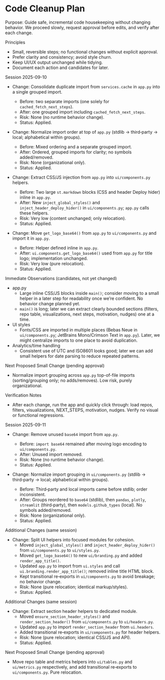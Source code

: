 # Code Cleanup Plan

Purpose: Guide safe, incremental code housekeeping without changing behavior. We proceed slowly, request approval before edits, and verify after each change.

Principles
- Small, reversible steps; no functional changes without explicit approval.
- Prefer clarity and consistency; avoid style churn.
- Keep UI/UX output unchanged while tidying.
- Document each action and candidates for later.

Session 2025-09-10
- Change: Consolidate duplicate import from `services.cache` in `app.py` into a single grouped import.
  - Before: two separate imports (one solely for `cached_fetch_next_steps`).
  - After: one grouped import including `cached_fetch_next_steps`.
  - Risk: None (no runtime behavior change).
  - Status: Applied.

- Change: Normalize import order at top of `app.py` (stdlib → third‑party → local; alphabetical within groups).
  - Before: Mixed ordering and a separate grouped import.
  - After: Ordered, grouped imports for clarity; no symbols added/removed.
  - Risk: None (organizational only).
  - Status: Applied.

- Change: Extract CSS/JS injection from `app.py` into `ui/components.py` helpers.
  - Before: Two large `st.markdown` blocks (CSS and header Deploy hider) inline in `app.py`.
  - After: New `inject_global_styles()` and `inject_header_deploy_hider()` in `ui/components.py`; `app.py` calls these helpers.
  - Risk: Very low (content unchanged; only relocation). 
  - Status: Applied.

- Change: Move `get_logo_base64()` from `app.py` to `ui/components.py` and import it in `app.py`.
  - Before: Helper defined inline in `app.py`.
  - After: `ui.components.get_logo_base64()` used from `app.py` for title logo; implementation unchanged.
  - Risk: Very low (pure relocation).
  - Status: Applied.

Immediate Observations (candidates, not yet changed)
- app.py
  - Large inline CSS/JS blocks inside `main()`; consider moving to a small helper in a later step for readability once we’re confident. No behavior change planned yet.
  - `main()` is long; later we can extract clearly bounded sections (filters, repo table, visualizations, next steps, motivation, nudges) one at a time.
- UI styles
  - Fonts/CSS are imported in multiple places (Bebas Neue in `ui/components.py`; JetBrains Mono/Crimson Text in `app.py`). Later, we might centralize imports to one place to avoid duplication.
- Analytics/time handling
  - Consistent use of UTC and ISO8601 looks good; later we can add small helpers for date parsing to reduce repeated patterns.

Next Proposed Small Change (pending approval)
- Normalize import grouping across `app.py` top-of-file imports (sorting/grouping only; no adds/removes). Low risk, purely organizational.

Verification Notes
- After each change, run the app and quickly click through: load repos, filters, visualizations, NEXT_STEPS, motivation, nudges. Verify no visual or functional regressions.

Session 2025-09-11
- Change: Remove unused `base64` import from `app.py`.
  - Before: `import base64` remained after moving logo encoding to `ui/components.py`.
  - After: Unused import removed.
  - Risk: None (no runtime behavior change).
  - Status: Applied.

- Change: Normalize import grouping in `ui/components.py` (stdlib → third‑party → local; alphabetical within groups).
  - Before: Third‑party and local imports came before stdlib; order inconsistent.
  - After: Groups reordered to `base64` (stdlib), then `pandas`, `plotly`, `streamlit` (third‑party), then `models.github_types` (local). No symbols added/removed.
  - Risk: None (organizational only).
  - Status: Applied.

Additional Changes (same session)
- Change: Split UI helpers into focused modules for cohesion.
  - Moved `inject_global_styles()` and `inject_header_deploy_hider()` from `ui/components.py` to `ui/styles.py`.
  - Moved `get_logo_base64()` to new `ui/branding.py` and added `render_app_title()`.
  - Updated `app.py` to import from `ui.styles` and call `ui.branding.render_app_title()`; removed inline title HTML block.
  - Kept transitional re‑exports in `ui/components.py` to avoid breakage; no behavior change.
  - Risk: None (pure relocation; identical markup/styles).
  - Status: Applied.

Additional Changes (same session)
- Change: Extract section header helpers to dedicated module.
  - Moved `ensure_section_header_styles()` and `render_section_header()` from `ui/components.py` to `ui/headers.py`.
  - Updated `app.py` to import `render_section_header` from `ui.headers`.
  - Added transitional re‑exports in `ui/components.py` for header helpers.
  - Risk: None (pure relocation; identical CSS/JS and API).
  - Status: Applied.

Next Proposed Small Change (pending approval)
- Move repo table and metrics helpers into `ui/tables.py` and `ui/metrics.py` respectively, and add transitional re‑exports to `ui/components.py`. Pure relocation.
